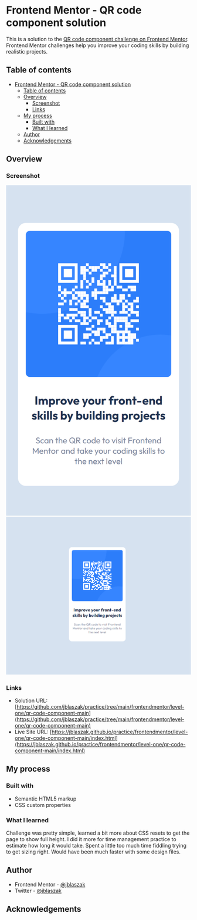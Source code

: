 # Frontend Mentor - QR code component solution

This is a solution to the [QR code component challenge on Frontend Mentor](https://www.frontendmentor.io/challenges/qr-code-component-iux_sIO_H). Frontend Mentor challenges help you improve your coding skills by building realistic projects.

## Table of contents

- [Frontend Mentor - QR code component solution](#frontend-mentor---qr-code-component-solution)
  - [Table of contents](#table-of-contents)
  - [Overview](#overview)
    - [Screenshot](#screenshot)
    - [Links](#links)
  - [My process](#my-process)
    - [Built with](#built-with)
    - [What I learned](#what-i-learned)
  - [Author](#author)
  - [Acknowledgements](#acknowledgements)


## Overview

### Screenshot

![Mobile Screenshot](./screenshot-mobile.png)
![Desktop Screenshot](./screenshot-desktop.PNG)

### Links

- Solution URL: [https://github.com/jblaszak/practice/tree/main/frontendmentor/level-one/qr-code-component-main](https://github.com/jblaszak/practice/tree/main/frontendmentor/level-one/qr-code-component-main)
- Live Site URL: [https://jblaszak.github.io/practice/frontendmentor/level-one/qr-code-component-main/index.html](https://jblaszak.github.io/practice/frontendmentor/level-one/qr-code-component-main/index.html)

## My process

### Built with

- Semantic HTML5 markup
- CSS custom properties

### What I learned

Challenge was pretty simple, learned a bit more about CSS resets to get the page to show full height.  I did it more for time management practice to estimate how long it would take. Spent a little too much time fiddling trying to get sizing right.  Would have been much faster with some design files.

## Author

- Frontend Mentor - [@jblaszak](https://www.frontendmentor.io/profile/jblaszak)
- Twitter - [@jblaszak](https://www.twitter.com/jblaszak)

## Acknowledgements
